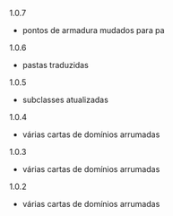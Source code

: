 1.0.7
- pontos de armadura mudados para pa

1.0.6
- pastas traduzidas

1.0.5
- subclasses atualizadas

1.0.4
- várias cartas de domínios arrumadas

1.0.3
- várias cartas de domínios arrumadas

1.0.2
- várias cartas de domínios arrumadas